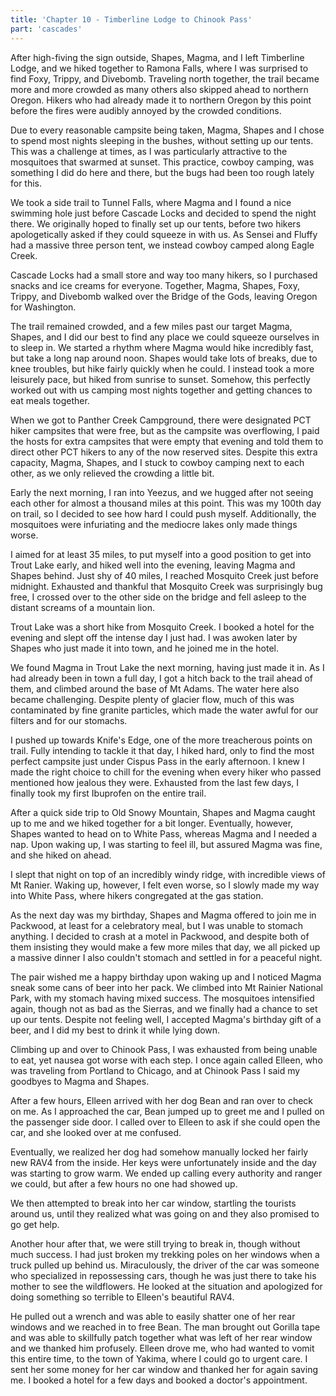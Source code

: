 ```yaml
---
title: 'Chapter 10 - Timberline Lodge to Chinook Pass'
part: 'cascades'
---
```


After high-fiving the sign outside, Shapes, Magma, and I left Timberline Lodge, and we hiked together to Ramona Falls,
where I was surprised to find Foxy, Trippy, and Divebomb. Traveling north together, the trail became more and more
crowded as many others also skipped ahead to northern Oregon. Hikers who had already made it to northern Oregon by this
point before the fires were audibly annoyed by the crowded conditions.

Due to every reasonable campsite being taken, Magma, Shapes and I chose to spend most nights sleeping in the bushes,
without setting up our tents. This was a challenge at times, as I was particularly attractive to the mosquitoes that
swarmed at sunset. This practice, cowboy camping, was something I did do here and there, but the bugs had been too rough
lately for this.

We took a side trail to Tunnel Falls, where Magma and I found a nice swimming hole just before Cascade Locks and decided
to spend the night there. We originally hoped to finally set up our tents, before two hikers apologetically asked if
they could squeeze in with us. As Sensei and Fluffy had a massive three person tent, we instead cowboy camped along
Eagle Creek.

Cascade Locks had a small store and way too many hikers, so I purchased snacks and ice creams for everyone. Together,
Magma, Shapes, Foxy, Trippy, and Divebomb walked over the Bridge of the Gods, leaving Oregon for Washington.

The trail remained crowded, and a few miles past our target Magma, Shapes, and I did our best to find any place we could
squeeze ourselves in to sleep in. We started a rhythm where Magma would hike incredibly fast, but take a long nap around
noon. Shapes would take lots of breaks, due to knee troubles, but hike fairly quickly when he could. I instead took a
more leisurely pace, but hiked from sunrise to sunset. Somehow, this perfectly worked out with us camping most nights
together and getting chances to eat meals together.

When we got to Panther Creek Campground, there were designated PCT hiker campsites that were free, but as the campsite
was overflowing, I paid the hosts for extra campsites that were empty that evening and told them to direct other PCT
hikers to any of the now reserved sites. Despite this extra capacity, Magma, Shapes, and I stuck to cowboy camping next
to each other, as we only relieved the crowding a little bit.

Early the next morning, I ran into Yeezus, and we hugged after not seeing each other for almost a thousand miles at this
point. This was my 100th day on trail, so I decided to see how hard I could push myself. Additionally, the mosquitoes
were infuriating and the mediocre lakes only made things worse.

I aimed for at least 35 miles, to put myself into a good position to get into Trout Lake early, and hiked well into the
evening, leaving Magma and Shapes behind. Just shy of 40 miles, I reached Mosquito Creek just before midnight. Exhausted
and thankful that Mosquito Creek was surprisingly bug free, I crossed over to the other side on the bridge and fell
asleep to the distant screams of a mountain lion.

Trout Lake was a short hike from Mosquito Creek. I booked a hotel for the evening and slept off the intense day I just
had. I was awoken later by Shapes who just made it into town, and he joined me in the hotel.

We found Magma in Trout Lake the next morning, having just made it in. As I had already been in town a full day, I got a
hitch back to the trail ahead of them, and climbed around the base of Mt Adams. The water here also became challenging.
Despite plenty of glacier flow, much of this was contaminated by fine granite particles, which made the water awful for
our filters and for our stomachs.

I pushed up towards Knife's Edge, one of the more treacherous points on trail. Fully intending to tackle it that day, I
hiked hard, only to find the most perfect campsite just under Cispus Pass in the early afternoon. I knew I made the
right choice to chill for the evening when every hiker who passed mentioned how jealous they were. Exhausted from the
last few days, I finally took my first Ibuprofen on the entire trail.

After a quick side trip to Old Snowy Mountain, Shapes and Magma caught up to me and we hiked together for a bit longer.
Eventually, however, Shapes wanted to head on to White Pass, whereas Magma and I needed a nap. Upon waking up, I was
starting to feel ill, but assured Magma was fine, and she hiked on ahead.

I slept that night on top of an incredibly windy ridge, with incredible views of Mt Ranier. Waking up, however, I felt
even worse, so I slowly made my way into White Pass, where hikers congregated at the gas station.

As the next day was my birthday, Shapes and Magma offered to join me in Packwood, at least for a celebratory meal, but I
was unable to stomach anything. I decided to crash at a motel in Packwood, and despite both of them insisting they would
make a few more miles that day, we all picked up a massive dinner I also couldn't stomach and settled in for a peaceful
night.

The pair wished me a happy birthday upon waking up and I noticed Magma sneak some cans of beer into her pack. We climbed
into Mt Rainier National Park, with my stomach having mixed success. The mosquitoes intensified again, though not as bad
as the Sierras, and we finally had a chance to set up our tents. Despite not feeling well, I accepted Magma's birthday
gift of a beer, and I did my best to drink it while lying down.

Climbing up and over to Chinook Pass, I was exhausted from being unable to eat, yet nausea got worse with each step. I
once again called Elleen, who was traveling from Portland to Chicago, and at Chinook Pass I said my goodbyes to Magma
and Shapes.

After a few hours, Elleen arrived with her dog Bean and ran over to check on me. As I approached the car, Bean jumped up
to greet me and I pulled on the passenger side door. I called over to Elleen to ask if she could open the car, and she
looked over at me confused.

Eventually, we realized her dog had somehow manually locked her fairly new RAV4 from the inside. Her keys were
unfortunately inside and the day was starting to grow warm. We ended up calling every authority and ranger we could, but
after a few hours no one had showed up.

We then attempted to break into her car window, startling the tourists around us, until they realized what was going on
and they also promised to go get help.

Another hour after that, we were still trying to break in, though without much success. I had just broken my trekking
poles on her windows when a truck pulled up behind us. Miraculously, the driver of the car was someone who specialized
in repossessing cars, though he was just there to take his mother to see the wildflowers. He looked at the situation and
apologized for doing something so terrible to Elleen's beautiful RAV4.

He pulled out a wrench and was able to easily shatter one of her rear windows and we reached in to free Bean. The man
brought out Gorilla tape and was able to skillfully patch together what was left of her rear window and we thanked him
profusely. Elleen drove me, who had wanted to vomit this entire time, to the town of Yakima, where I could go to urgent
care. I sent her some money for her car window and thanked her for again saving me. I booked a hotel for a few days and
booked a doctor's appointment.
